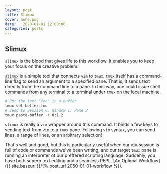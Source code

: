```yaml
---
layout: post
title: Slimux
cover: none.png
date:   2070-01-01 12:00:00
categories: posts
---
```


Slimux
---

`slimux` is the blood that gives life to this workflow.  It enables you to keep your focus on the creative problem.

[`slimux`](https://github.com/epeli/slimux) is a simple tool that connects `vim` to `tmux`.  `tmux` itself has a command-line flag to send an argument to a specified pane.  That is, it sends text directly from the command line to a pane.  In this way, one could issue shell commands from any terminal to a terminal under `tmux` on the local machine.

```bash
# Put the text "foo" in a buffer
tmux set-buffer foo 
# Send to Session 0, Window 1, Pane 2
tmux paste-buffer -t 0:1.2
```

`slimux` is really a `vim` wrapper around this command.  It binds a few keys to sending text from `vim` to a `tmux` pane.  Following `vim` syntax, you can send lines, a range of lines, or an arbitrary selection!

That's well and good, but this is particularly useful when our `vim` session is full of code or commands we've been writing, and our target `tmux` pane is running an interpreter of our preffered scripting language.  Suddenly, you have both superb text editing and a seamless REPL.  [An Optimal Workflow]({{ site.baseurl }}/{% post_url 2050-01-01-workflow %}).


